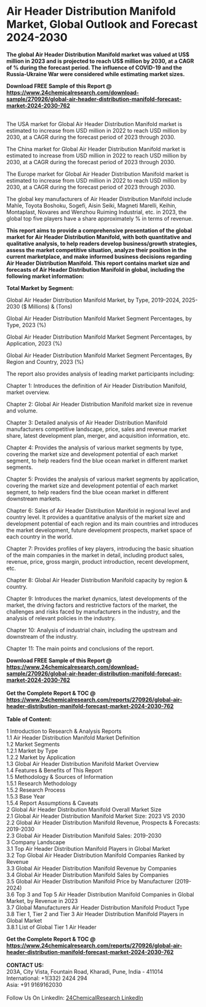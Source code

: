 <h1>Air Header Distribution Manifold Market, Global Outlook and Forecast 2024-2030</h1><p><strong>The global Air Header Distribution Manifold market was valued at US$ million in 2023 and is projected to reach US$ million by 2030, at a CAGR of % during the forecast period. The influence of COVID-19 and the Russia-Ukraine War were considered while estimating market sizes.</strong></p><p>
</p><p></p><div><b>Download FREE Sample of this Report @ 
            <a href="https://www.24chemicalresearch.com/download-sample/270926/global-air-header-distribution-manifold-forecast-market-2024-2030-762">
            https://www.24chemicalresearch.com/download-sample/270926/global-air-header-distribution-manifold-forecast-market-2024-2030-762</a></b></div><br><p>
</p><p>The USA market for Global Air Header Distribution Manifold market is estimated to increase from USD million in 2022 to reach USD million by 2030, at a CAGR during the forecast period of 2023 through 2030.</p><p>
</p><p>The China market for Global Air Header Distribution Manifold market is estimated to increase from USD million in 2022 to reach USD million by 2030, at a CAGR during the forecast period of 2023 through 2030.</p><p>
</p><p>The Europe market for Global Air Header Distribution Manifold market is estimated to increase from USD million in 2022 to reach USD million by 2030, at a CAGR during the forecast period of 2023 through 2030.</p><p>
</p><p>The global key manufacturers of Air Header Distribution Manifold include Mahle, Toyota Boshoku, Sogefi, Aisin Seiki, Magneti Marelli, Keihin, Montaplast, Novares and Wenzhou Ruiming Industrial, etc. in 2023, the global top five players have a share approximately % in terms of revenue.</p><p>
<strong>This report aims to provide a comprehensive presentation of the global market for Air Header Distribution Manifold, with both quantitative and qualitative analysis, to help readers develop business/growth strategies, assess the market competitive situation, analyze their position in the current marketplace, and make informed business decisions regarding Air Header Distribution Manifold. This report contains market size and forecasts of Air Header Distribution Manifold in global, including the following market information:</strong></p><p>
</p><p>
<strong>Total Market by Segment:</strong></p><p>
Global Air Header Distribution Manifold Market, by Type, 2019-2024, 2025-2030 ($ Millions) &amp; (Tons)</p><p>
Global Air Header Distribution Manifold Market Segment Percentages, by Type, 2023 (%)</p><p>
</p><p>
Global Air Header Distribution Manifold Market Segment Percentages, by Application, 2023 (%)</p><p>
</p><p>
Global Air Header Distribution Manifold Market Segment Percentages, By Region and Country, 2023 (%)</p><p>
</p><p>
The report also provides analysis of leading market participants including:</p><p>
</p><p>
</p><p>
Chapter 1: Introduces the definition of Air Header Distribution Manifold, market overview.</p><p>
Chapter 2: Global Air Header Distribution Manifold market size in revenue and volume.</p><p>
Chapter 3: Detailed analysis of Air Header Distribution Manifold manufacturers competitive landscape, price, sales and revenue market share, latest development plan, merger, and acquisition information, etc.</p><p>
Chapter 4: Provides the analysis of various market segments by type, covering the market size and development potential of each market segment, to help readers find the blue ocean market in different market segments.</p><p>
Chapter 5: Provides the analysis of various market segments by application, covering the market size and development potential of each market segment, to help readers find the blue ocean market in different downstream markets.</p><p>
Chapter 6: Sales of Air Header Distribution Manifold in regional level and country level. It provides a quantitative analysis of the market size and development potential of each region and its main countries and introduces the market development, future development prospects, market space of each country in the world.</p><p>
Chapter 7: Provides profiles of key players, introducing the basic situation of the main companies in the market in detail, including product sales, revenue, price, gross margin, product introduction, recent development, etc.</p><p>
Chapter 8: Global Air Header Distribution Manifold capacity by region &amp; country.</p><p>
Chapter 9: Introduces the market dynamics, latest developments of the market, the driving factors and restrictive factors of the market, the challenges and risks faced by manufacturers in the industry, and the analysis of relevant policies in the industry.</p><p>
Chapter 10: Analysis of industrial chain, including the upstream and downstream of the industry.</p><p>
Chapter 11: The main points and conclusions of the report.</p><div><b>Download FREE Sample of this Report @ 
            <a href="https://www.24chemicalresearch.com/download-sample/270926/global-air-header-distribution-manifold-forecast-market-2024-2030-762">
            https://www.24chemicalresearch.com/download-sample/270926/global-air-header-distribution-manifold-forecast-market-2024-2030-762</a></b></div><br><div><b>Get the Complete Report & TOC @ 
            <a href="https://www.24chemicalresearch.com/reports/270926/global-air-header-distribution-manifold-forecast-market-2024-2030-762">
            https://www.24chemicalresearch.com/reports/270926/global-air-header-distribution-manifold-forecast-market-2024-2030-762</a></b></div><br>
            <b>Table of Content:</b><p>1 Introduction to Research & Analysis Reports<br />
    1.1 Air Header Distribution Manifold Market Definition<br />
    1.2 Market Segments<br />
        1.2.1 Market by Type<br />
        1.2.2 Market by Application<br />
    1.3 Global Air Header Distribution Manifold Market Overview<br />
    1.4 Features & Benefits of This Report<br />
    1.5 Methodology & Sources of Information<br />
        1.5.1 Research Methodology<br />
        1.5.2 Research Process<br />
        1.5.3 Base Year<br />
        1.5.4 Report Assumptions & Caveats<br />
2 Global Air Header Distribution Manifold Overall Market Size<br />
    2.1 Global Air Header Distribution Manifold Market Size: 2023 VS 2030<br />
    2.2 Global Air Header Distribution Manifold Revenue, Prospects & Forecasts: 2019-2030<br />
    2.3 Global Air Header Distribution Manifold Sales: 2019-2030<br />
3 Company Landscape<br />
    3.1 Top Air Header Distribution Manifold Players in Global Market<br />
    3.2 Top Global Air Header Distribution Manifold Companies Ranked by Revenue<br />
    3.3 Global Air Header Distribution Manifold Revenue by Companies<br />
    3.4 Global Air Header Distribution Manifold Sales by Companies<br />
    3.5 Global Air Header Distribution Manifold Price by Manufacturer (2019-2024)<br />
    3.6 Top 3 and Top 5 Air Header Distribution Manifold Companies in Global Market, by Revenue in 2023<br />
    3.7 Global Manufacturers Air Header Distribution Manifold Product Type<br />
    3.8 Tier 1, Tier 2 and Tier 3 Air Header Distribution Manifold Players in Global Market<br />
        3.8.1 List of Global Tier 1 Air Header</p><div><b>Get the Complete Report & TOC @ 
            <a href="https://www.24chemicalresearch.com/reports/270926/global-air-header-distribution-manifold-forecast-market-2024-2030-762">
            https://www.24chemicalresearch.com/reports/270926/global-air-header-distribution-manifold-forecast-market-2024-2030-762</a></b></div><br><b>CONTACT US:</b><br>
            203A, City Vista, Fountain Road, Kharadi, Pune, India - 411014<br>
            International: +1(332) 2424 294<br>
            Asia: +91 9169162030 <br><br>
            Follow Us On LinkedIn: <a href="https://www.linkedin.com/company/24chemicalresearch/">24ChemicalResearch LinkedIn</a>